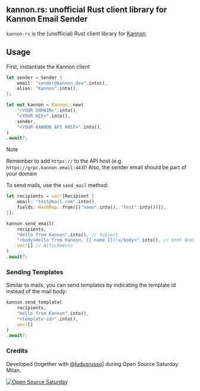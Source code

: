 ## kannon.rs: unofficial Rust client library for Kannon Email Sender

`kannon-rs` is the (unofficial) Rust client library for [Kannon](https://www.kannon.email/).

## Usage

First, instantiate the Kannon client 

```rust
let sender = Sender {
    email: "sender@kannon.dev".into(),
    alias: "Kannon".into(),
};

let mut kannon = Kannon::new(
    "<YOUR DOMAIN>".into(),
    "<YOUR KEY>".into(),
    sender,
    "<YOUR KANNON API HOST>".into(),
)
.await?;
```

> [!NOTE]
> Remember to add `https://` to the API host (e.g. `https://grpc.kannon.email:443`)!
> Also, the sender email should be part of your domain

To send mails, use the `send_mail` method:

```rust
let recipients = vec![Recipient {
    email: "test@mail.com".into(),
    fields: HashMap::from([("name".into(), "Test".into())]),
}];

kannon.send_email(
    recipients,
    "Hello from Kannon".into(), // Subject
    "<body>Hello from Kannon, {{ name }}!!</body>".into(), // Html Body
    vec![] // Attachments
)
.await?;
```

### Sending Templates
Similar to mails, you can send templates by indicating the template id instead of the mail body:

```rust
kannon.send_template(
    recipients,
    "Hello from Kannon".into(),
    "<template-id>".into(),
    vec![]
)
.await?;
```

### Credits
Developed (together with [@ludusrusso](https://github.com/ludusrusso)] during Open Source Saturday Milan.

[![Open Source Saturday](https://img.shields.io/badge/%E2%9D%A4%EF%B8%8F-open%20source%20saturday-F64060.svg)](https://www.meetup.com/it-IT/Open-Source-Saturday-Milano/)